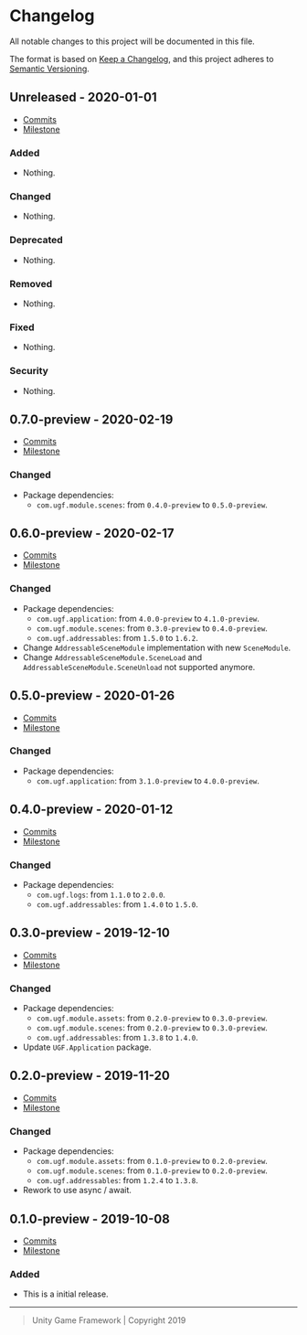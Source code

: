 # Changelog
All notable changes to this project will be documented in this file.

The format is based on [Keep a Changelog](https://keepachangelog.com/en/1.0.0/),
and this project adheres to [Semantic Versioning](https://semver.org/spec/v2.0.0.html).

## Unreleased - 2020-01-01
- [Commits](https://github.com/unity-game-framework/ugf-module-addressable/compare/0.0.0...0.0.0)
- [Milestone](https://github.com/unity-game-framework/ugf-module-addressable/milestone/0?closed=1)

### Added
- Nothing.

### Changed
- Nothing.

### Deprecated
- Nothing.

### Removed
- Nothing.

### Fixed
- Nothing.

### Security
- Nothing.

## 0.7.0-preview - 2020-02-19
- [Commits](https://github.com/unity-game-framework/ugf-module-addressable/compare/0.6.0-preview...0.7.0-preview)
- [Milestone](https://github.com/unity-game-framework/ugf-module-addressable/milestone/7?closed=1)

### Changed
- Package dependencies:
    - `com.ugf.module.scenes`: from `0.4.0-preview` to `0.5.0-preview`.

## 0.6.0-preview - 2020-02-17
- [Commits](https://github.com/unity-game-framework/ugf-module-addressable/compare/0.5.0-preview...0.6.0-preview)
- [Milestone](https://github.com/unity-game-framework/ugf-module-addressable/milestone/6?closed=1)

### Changed
- Package dependencies:
    - `com.ugf.application`: from `4.0.0-preview` to `4.1.0-preview`.
    - `com.ugf.module.scenes`: from `0.3.0-preview` to `0.4.0-preview`.
    - `com.ugf.addressables`: from `1.5.0` to `1.6.2`.
- Change `AddressableSceneModule` implementation with new `SceneModule`.
- Change `AddressableSceneModule.SceneLoad` and `AddressableSceneModule.SceneUnload` not supported anymore.

## 0.5.0-preview - 2020-01-26
- [Commits](https://github.com/unity-game-framework/ugf-module-addressable/compare/0.4.0-preview...0.5.0-preview)
- [Milestone](https://github.com/unity-game-framework/ugf-module-addressable/milestone/5?closed=1)

### Changed
- Package dependencies:
    - `com.ugf.application`: from `3.1.0-preview` to `4.0.0-preview`.

## 0.4.0-preview - 2020-01-12
- [Commits](https://github.com/unity-game-framework/ugf-module-addressable/compare/0.3.0-preview...0.4.0-preview)
- [Milestone](https://github.com/unity-game-framework/ugf-module-addressable/milestone/4?closed=1)

### Changed
- Package dependencies:
    - `com.ugf.logs`: from `1.1.0` to `2.0.0`.
    - `com.ugf.addressables`: from `1.4.0` to `1.5.0`.

## 0.3.0-preview - 2019-12-10
- [Commits](https://github.com/unity-game-framework/ugf-module-addressable/compare/0.2.0-preview...0.3.0-preview)
- [Milestone](https://github.com/unity-game-framework/ugf-module-addressable/milestone/3?closed=1)

### Changed
- Package dependencies:
    - `com.ugf.module.assets`: from `0.2.0-preview` to `0.3.0-preview`.
    - `com.ugf.module.scenes`: from `0.2.0-preview` to `0.3.0-preview`.
    - `com.ugf.addressables`: from `1.3.8` to `1.4.0`.
- Update `UGF.Application` package.

## 0.2.0-preview - 2019-11-20
- [Commits](https://github.com/unity-game-framework/ugf-module-addressable/compare/0.1.0-preview...0.2.0-preview)
- [Milestone](https://github.com/unity-game-framework/ugf-module-addressable/milestone/2?closed=1)

### Changed
- Package dependencies:
    - `com.ugf.module.assets`: from `0.1.0-preview` to `0.2.0-preview`.
    - `com.ugf.module.scenes`: from `0.1.0-preview` to `0.2.0-preview`.
    - `com.ugf.addressables`: from `1.2.4` to `1.3.8`.
- Rework to use async / await.

## 0.1.0-preview - 2019-10-08
- [Commits](https://github.com/unity-game-framework/ugf-module-addressable/compare/e780cb0...0.1.0-preview)
- [Milestone](https://github.com/unity-game-framework/ugf-module-addressable/milestone/1?closed=1)

### Added
- This is a initial release.

---
> Unity Game Framework | Copyright 2019
